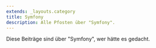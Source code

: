 ```yaml
---
extends: _layouts.category
title: Symfony
description: Alle Pfosten über "Symfony".
---
```

          
Diese Beiträge sind über "Symfony", wer hätte es gedacht.
          